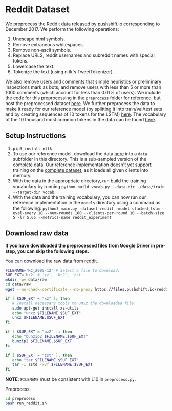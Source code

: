 # Reddit Dataset

We preprocess the Reddit data released by [pushshift.io](https://files.pushshift.io/reddit/) corresponding to December 2017. We perform the following operations:

1. Unescape html symbols.
2. Remove extraneous whitespaces.
3. Remove non-ascii symbols.
4. Replace URLS, reddit usernames and subreddit names with special tokens.
5. Lowercase the text.
6. Tokenize the text (using nltk's TweetTokenizer).

We also remove users and comments that simple heuristics or preliminary inspections mark as bots; and remove users with less than 5 or more than 1000 comments (which account for less than 0.01% of users).
We include the code for this preprocessing in the ```preprocess``` folder for reference, but host the preprocessed dataset [here](https://drive.google.com/file/d/1CXufUKXNpR7Pn8gUbIerZ1-qHz1KatHH/view?usp=sharing).
We further preprocess the data to make it ready for our reference model (by splitting it into train/val/test sets and by creating sequences of 10 tokens for the LSTM) [here](https://drive.google.com/file/d/1lT1Z0N1weG-oA2PgC1Jak_WQ6h3bu7V_/view?usp=sharing).
The vocabulary of the 10 thousand most common tokens in the data can be found [here](https://drive.google.com/file/d/1I-CRlfAeiriLmAyICrmlpPE5zWJX4TOY/view?usp=sharing).

## Setup Instructions

1. `pip3 install nltk`
2. To use our reference model, download the data [here](https://drive.google.com/file/d/1PwBpAEMYKNpnv64cQ2TIQfSc_vPbq3OQ/view?usp=sharing) into a ```data``` subfolder in this directory. This is a sub-sampled version of the complete data. Our reference implementation doesn't yet support training on the [complete dataset](https://drive.google.com/file/d/1lT1Z0N1weG-oA2PgC1Jak_WQ6h3bu7V_/view?usp=sharing), as it loads all given clients into memory.
3. With the data in the appropriate directory, run build the training vocabulary by running ```python build_vocab.py --data-dir ./data/train --target-dir vocab```.
4. With the data and the training vocabulary, you can now run our reference implementation in the ```models``` directory using a command as the following:
   ```python3 main.py -dataset reddit -model stacked_lstm --eval-every 10 --num-rounds 100 --clients-per-round 10 --batch-size 5 -lr 5.65 --metrics-name reddit_experiment```

## Download raw data

**If you have downloaded the preprocessed files from Google Driver in pre-step, you can skip the following steps.**

You can download the raw data from [reddit](https://files.pushshift.io/reddit/comments/).

```bash
FILENAME='RC_2005-12' # Select a file to download.
SUF_EXT='bz2' # `xz`, `bz2`, `zst`
mkdir -pv data/raw
cd data/raw
wget --no-check-certificate --no-proxy https://files.pushshift.io/reddit/comments/$FILENAME.$SUF_EXT

if [ $SUF_EXT = "xz" ]; then
   # Install necessary tools to unxz the downloaded file
   sudo apt-get install xz-utils
   echo "unxz $FILENAME.$SUF_EXT"
   unxz $FILENAME.$SUF_EXT
fi

if [ $SUF_EXT = "bz2" ]; then
   echo "bunzip2 $FILENAME.$SUF_EXT"
   bunzip2 $FILENAME.$SUF_EXT
fi

if [ $SUF_EXT = "zst" ]; then
   echo "tar $FILENAME.$SUF_EXT"
   tar -I zstd -xvf $FILENAME.$SUF_EXT
fi
```

**NOTE**: `FILENAME` must be consistent with L10 in `preprocess.py`.

Preprocess:

```bash
cd preprocess
bash run_reddit.sh
```
